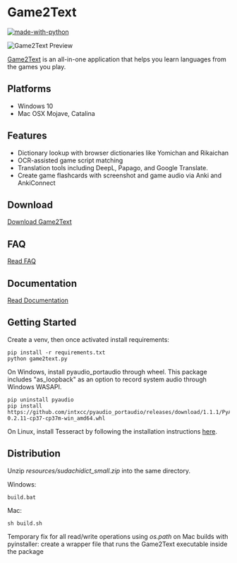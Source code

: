 # Game2Text

[![made-with-python](https://img.shields.io/badge/Made%20with-Python-1f425f.svg)](https://www.python.org/) 

![Game2Text Preview](https://game2text.com/images/header-software-app.png)

[Game2Text](https://www.game2text.com) is an all-in-one application that helps you learn languages from the games you play.

## Platforms
- Windows 10
- Mac OSX Mojave, Catalina

## Features
- Dictionary lookup with browser dictionaries like Yomichan and Rikaichan
- OCR-assisted game script matching 
- Translation tools including DeepL, Papago, and Google Translate.
- Create game flashcards with screenshot and game audio via Anki and AnkiConnect

## Download 
[Download Game2Text](https://github.com/mathewthe2/Game2Text/releases)

## FAQ
[Read FAQ](https://github.com/mathewthe2/Game2Text/blob/main/public/faq.md)

## Documentation
[Read Documentation](https://github.com/mathewthe2/Game2Text/blob/main/public/documentation.md)

## Getting Started

Create a venv, then once activated install requirements:
```
pip install -r requirements.txt
python game2text.py
```

On Windows, install pyaudio_portaudio through wheel. This package includes "as_loopback" as an option to record system audio through Windows WASAPI. 
```
pip uninstall pyaudio
pip install https://github.com/intxcc/pyaudio_portaudio/releases/download/1.1.1/PyAudio-0.2.11-cp37-cp37m-win_amd64.whl
```

On Linux, install Tesseract by following the installation instructions [here](https://tesseract-ocr.github.io/tessdoc/Home.html).

## Distribution

Unzip *resources/sudachidict_small.zip* into the same directory.

Windows: 

```build.bat```

Mac:

```sh build.sh```

Temporary fix for all read/write operations using *os.path* on Mac builds with pyinstaller: create a wrapper file that runs the Game2Text executable inside the package

